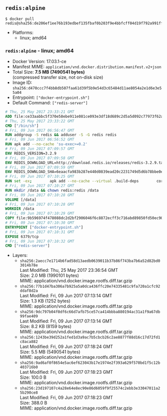 ## `redis:alpine`

```console
$ docker pull redis@sha256:de206ef1ee76b193edbef135fbaf0b203f9e4bbfcff04d19f792a991ff9a287e
```

-	Platforms:
	-	linux; amd64

### `redis:alpine` - linux; amd64

-	Docker Version: 17.03.1-ce
-	Manifest MIME: `application/vnd.docker.distribution.manifest.v2+json`
-	Total Size: **7.5 MB (7490541 bytes)**  
	(compressed transfer size, not on-disk size)
-	Image ID: `sha256:d470ccc7f4bb8db507faa61d39f5b9e54d3c65484d11ae8054a2e1d6e3e55a04`
-	Entrypoint: `["docker-entrypoint.sh"]`
-	Default Command: `["redis-server"]`

```dockerfile
# Thu, 25 May 2017 23:33:21 GMT
ADD file:ce33aabbc5f370e58ebe911e081ce093e3df18d689c2d5a5d092c77973f62a54 in / 
# Thu, 25 May 2017 23:33:22 GMT
CMD ["/bin/sh"]
# Fri, 09 Jun 2017 06:56:47 GMT
RUN addgroup -S redis && adduser -S -G redis redis
# Fri, 09 Jun 2017 06:56:52 GMT
RUN apk add --no-cache 'su-exec>=0.2'
# Fri, 09 Jun 2017 07:09:57 GMT
ENV REDIS_VERSION=3.2.9
# Fri, 09 Jun 2017 07:09:58 GMT
ENV REDIS_DOWNLOAD_URL=http://download.redis.io/releases/redis-3.2.9.tar.gz
# Fri, 09 Jun 2017 07:09:59 GMT
ENV REDIS_DOWNLOAD_SHA=6eaacfa983b287e440d0839ead20c2231749d5d6b78bbe0e0ffa3a890c59ff26
# Fri, 09 Jun 2017 07:10:25 GMT
RUN set -ex; 		apk add --no-cache --virtual .build-deps 		coreutils 		gcc 		linux-headers 		make 		musl-dev 	; 		wget -O redis.tar.gz "$REDIS_DOWNLOAD_URL"; 	echo "$REDIS_DOWNLOAD_SHA *redis.tar.gz" | sha256sum -c -; 	mkdir -p /usr/src/redis; 	tar -xzf redis.tar.gz -C /usr/src/redis --strip-components=1; 	rm redis.tar.gz; 		grep -q '^#define CONFIG_DEFAULT_PROTECTED_MODE 1$' /usr/src/redis/src/server.h; 	sed -ri 's!^(#define CONFIG_DEFAULT_PROTECTED_MODE) 1$!\1 0!' /usr/src/redis/src/server.h; 	grep -q '^#define CONFIG_DEFAULT_PROTECTED_MODE 0$' /usr/src/redis/src/server.h; 		make -C /usr/src/redis -j "$(nproc)"; 	make -C /usr/src/redis install; 		rm -r /usr/src/redis; 		apk del .build-deps
# Fri, 09 Jun 2017 07:10:27 GMT
RUN mkdir /data && chown redis:redis /data
# Fri, 09 Jun 2017 07:10:28 GMT
VOLUME [/data]
# Fri, 09 Jun 2017 07:10:28 GMT
WORKDIR /data
# Fri, 09 Jun 2017 07:10:29 GMT
COPY file:9b596974f478088dc2d2bf2906046f6c8872ecff3c716abd89850fd50ec90c47 in /usr/local/bin/ 
# Fri, 09 Jun 2017 07:10:30 GMT
ENTRYPOINT ["docker-entrypoint.sh"]
# Fri, 09 Jun 2017 07:10:31 GMT
EXPOSE 6379/tcp
# Fri, 09 Jun 2017 07:10:32 GMT
CMD ["redis-server"]
```

-	Layers:
	-	`sha256:2aecc7e1714b6fad58d13aedb0639011b37b86f743ba7b6a52d82bd03014b78e`  
		Last Modified: Thu, 25 May 2017 23:36:54 GMT  
		Size: 2.0 MB (1990101 bytes)  
		MIME: application/vnd.docker.image.rootfs.diff.tar.gzip
	-	`sha256:77b1d47ba306a7b925a5a0dca436ffc20e74335481c9fa720a1cfc92ddaf8d2a`  
		Last Modified: Fri, 09 Jun 2017 07:13:14 GMT  
		Size: 1.3 KB (1252 bytes)  
		MIME: application/vnd.docker.image.rootfs.diff.tar.gzip
	-	`sha256:9dc797b04f0df6c66d7afb75ce57ca414bbba880194ac31a1f9a67db99fae409`  
		Last Modified: Fri, 09 Jun 2017 07:13:14 GMT  
		Size: 8.2 KB (8159 bytes)  
		MIME: application/vnd.docker.image.rootfs.diff.tar.gzip
	-	`sha256:1243be39d252a1fed1d3a9ac7b5cbcb26c2ae8877f88d16c17d72fd1c8aca882`  
		Last Modified: Fri, 09 Jun 2017 07:18:24 GMT  
		Size: 5.5 MB (5490541 bytes)  
		MIME: application/vnd.docker.image.rootfs.diff.tar.gzip
	-	`sha256:9ad6af0f8654e5ac6ef623043b17e1974e2f393a629f570bd1f5c12b403716b0`  
		Last Modified: Fri, 09 Jun 2017 07:18:23 GMT  
		Size: 100.0 B  
		MIME: application/vnd.docker.image.rootfs.diff.tar.gzip
	-	`sha256:23d197107c4a28e64e8ec90e86d6059f9f25574c2ebb3e33047011a25b290ce8`  
		Last Modified: Fri, 09 Jun 2017 07:18:23 GMT  
		Size: 388.0 B  
		MIME: application/vnd.docker.image.rootfs.diff.tar.gzip
